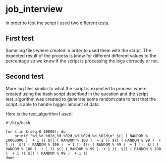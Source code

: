 # job_interview


In order to test the script I used two different tests.

## First test
Some log files where created in order to used them with the script. The expected result of the process is know for different  different values to the percentage so we know if the script is processing the logs correctly or not.

## Second test
More log files similar to what the script is expected to process where created using the bash script described in the question and the script test_algorithm was created to generate some random data to test that the script is able to handle bigger amount of data.

Here is the test_algorithm I used:
```
#!/bin/bash

for s in $(seq 0 10000); do
	printf "%d,%d.%02d,%d.%02d,%d.%02d,%d.%02d\n" $(( ( RANDOM % 10000000 )  + 1 )) $(( ( RANDOM % 100 )  + 1 )) $(( ( RANDOM % 99 )  + 1 ))  $(( ( RANDOM % 100 )  + 1 )) $(( ( RANDOM % 99 )  + 1 ))  $(( ( RANDOM % 100 )  + 1 )) $(( ( RANDOM % 99 )  + 1 ))  $(( ( RANDOM % 100 )  + 1 )) $(( ( RANDOM % 99 )  + 1 ))
done
```
